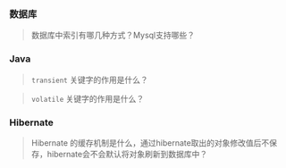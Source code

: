 ### 数据库

> 数据库中索引有哪几种方式？Mysql支持哪些？


### Java

> `transient` 关键字的作用是什么？

> `volatile` 关键字的作用是什么？



### Hibernate

> Hibernate 的缓存机制是什么，通过hibernate取出的对象修改值后不保存，hibernate会不会默认将对象刷新到数据库中？
